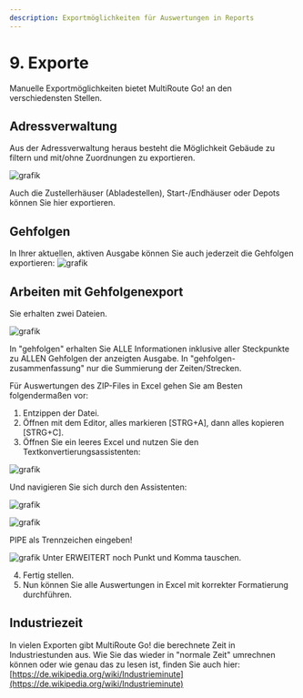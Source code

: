 ```yaml
---
description: Exportmöglichkeiten für Auswertungen in Reports
---
```


# 9. Exporte

Manuelle Exportmöglichkeiten bietet MultiRoute Go! an den verschiedensten Stellen. 

## Adressverwaltung 

Aus der Adressverwaltung heraus besteht die Möglichkeit Gebäude zu filtern und mit/ohne Zuordnungen zu exportieren.

![grafik](https://user-images.githubusercontent.com/99329016/167629229-2027f10c-694c-4c7e-9b66-4c94b316c7a9.png)

Auch die Zustellerhäuser (Abladestellen),  Start-/Endhäuser oder Depots können Sie hier exportieren. 

## Gehfolgen

In Ihrer aktuellen, aktiven Ausgabe können Sie auch jederzeit die Gehfolgen exportieren:
![grafik](https://user-images.githubusercontent.com/99329016/167630490-932c3daf-6822-4843-a81a-10da0d9c0640.png)


## Arbeiten mit Gehfolgenexport
Sie erhalten zwei Dateien. 

![grafik](https://github.com/gbconsite/MultiRoute-Go/assets/99329016/7e10ce7d-0407-40b0-892e-f6966c1d6282)

In "gehfolgen" erhalten Sie ALLE Informationen inklusive aller Steckpunkte zu ALLEN Gehfolgen der anzeigten Ausgabe.
In "gehfolgen-zusammenfassung" nur die Summierung der Zeiten/Strecken. 

Für Auswertungen des ZIP-Files in Excel gehen Sie am Besten folgendermaßen vor:

1. Entzippen der Datei.
2. Öffnen mit dem Editor, alles markieren [STRG+A], dann alles kopieren [STRG+C].
3. Öffnen Sie ein leeres Excel und nutzen Sie den Textkonvertierungsassistenten:
   
![grafik](https://github.com/gbconsite/MultiRoute-Go/assets/99329016/b6360eac-1c04-4fe0-8b77-82248113e2f6)

Und navigieren Sie sich durch den Assistenten:

![grafik](https://github.com/gbconsite/MultiRoute-Go/assets/99329016/8aa885e8-7330-4946-9bd1-2d5e620627e3)


![grafik](https://github.com/gbconsite/MultiRoute-Go/assets/99329016/294f66a2-9b96-47b9-9d8b-47cdf7c4a146)

PIPE als Trennzeichen eingeben!

![grafik](https://github.com/gbconsite/MultiRoute-Go/assets/99329016/5071fdf3-52a5-491e-9646-2f8a44e5add7)
Unter ERWEITERT noch Punkt und Komma tauschen.

4. Fertig stellen.
5. Nun können Sie alle Auswertungen in Excel mit korrekter Formatierung durchführen.



## Industriezeit

In vielen Exporten gibt MultiRoute Go! die berechnete Zeit in Industriestunden aus. Wie Sie das wieder in "normale Zeit" umrechnen können oder wie genau das zu lesen ist, finden Sie auch hier: [https://de.wikipedia.org/wiki/Industrieminute](https://de.wikipedia.org/wiki/Industrieminute)


